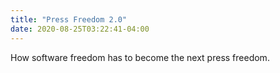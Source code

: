 ```yaml
---
title: "Press Freedom 2.0"
date: 2020-08-25T03:22:41-04:00
---
```



How software freedom has to become the next press freedom.
<!--more-->
